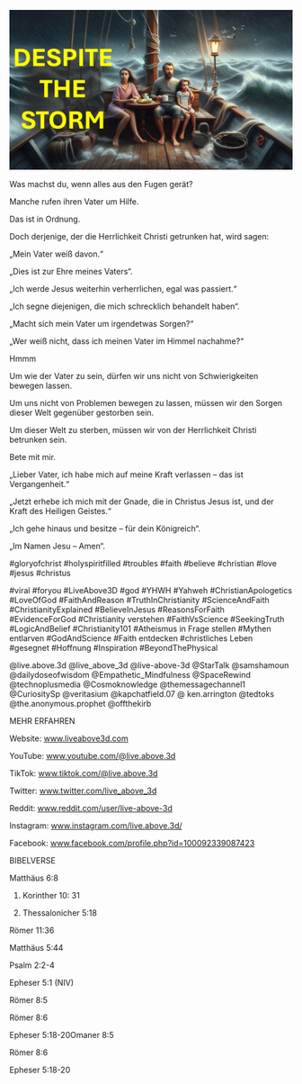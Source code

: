 ![Video cover image](../cover.jpg "cover photo")

Was machst du, wenn alles aus den Fugen gerät?

Manche rufen ihren Vater um Hilfe.

Das ist in Ordnung.

Doch derjenige, der die Herrlichkeit Christi getrunken hat, wird sagen:

„Mein Vater weiß davon.“

„Dies ist zur Ehre meines Vaters“.

„Ich werde Jesus weiterhin verherrlichen, egal was passiert.“

„Ich segne diejenigen, die mich schrecklich behandelt haben“.

„Macht sich mein Vater um irgendetwas Sorgen?“

„Wer weiß nicht, dass ich meinen Vater im Himmel nachahme?“

Hmmm

Um wie der Vater zu sein, dürfen wir uns nicht von Schwierigkeiten bewegen lassen.

Um uns nicht von Problemen bewegen zu lassen, müssen wir den Sorgen dieser Welt gegenüber gestorben sein.

Um dieser Welt zu sterben, müssen wir von der Herrlichkeit Christi betrunken sein.

Bete mit mir.

„Lieber Vater, ich habe mich auf meine Kraft verlassen – das ist Vergangenheit.“

„Jetzt erhebe ich mich mit der Gnade, die in Christus Jesus ist, und der Kraft des Heiligen Geistes.“

„Ich gehe hinaus und besitze – für dein Königreich“.

„Im Namen Jesu – Amen“.

#gloryofchrist #holyspiritfilled #troubles #faith #believe #christian #love #jesus #christus

#viral #foryou #LiveAbove3D #god #YHWH #Yahweh #ChristianApologetics #LoveOfGod #FaithAndReason #TruthInChristianity #ScienceAndFaith #ChristianityExplained #BelieveInJesus #ReasonsForFaith #EvidenceForGod #Christianity verstehen #FaithVsScience #SeekingTruth #LogicAndBelief #Christianity101 #Atheismus in Frage stellen #Mythen entlarven #GodAndScience #Faith entdecken #christliches Leben #gesegnet #Hoffnung #Inspiration #BeyondThePhysical

@live.above.3d @live_above_3d @live-above-3d @StarTalk @samshamoun @dailydoseofwisdom @Empathetic_Mindfulness @SpaceRewind @technoplusmedia @Cosmoknowledge @themessagechannel1 @CuriositySp @veritasium @kapchatfield.07 @ ken.arrington @tedtoks @the.anonymous.prophet @offthekirb

MEHR ERFAHREN

Website: www.liveabove3d.com

YouTube: www.youtube.com/@live.above.3d

TikTok: www.tiktok.com/@live.above.3d

Twitter: www.twitter.com/live_above_3d

Reddit: www.reddit.com/user/live-above-3d

 Instagram: www.instagram.com/live.above.3d/

Facebook: www.facebook.com/profile.php?id=100092339087423

BIBELVERSE

Matthäus 6:8

1. Korinther 10: 31

1. Thessalonicher 5:18

Römer 11:36

Matthäus 5:44

Psalm 2:2-4

Epheser 5:1 (NIV)

Römer 8:5

Römer 8:6

Epheser 5:18-20Omaner 8:5

Römer 8:6

Epheser 5:18-20